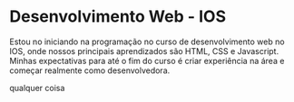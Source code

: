 # Desenvolvimento Web - IOS

<p> Estou no iniciando na programação no curso de desenvolvimento web no IOS, onde nossos principais aprendizados são HTML, CSS e Javascript. Minhas expectativas para até o fim do curso é criar experiência na área e começar realmente como desenvolvedora.

qualquer coisa </p>